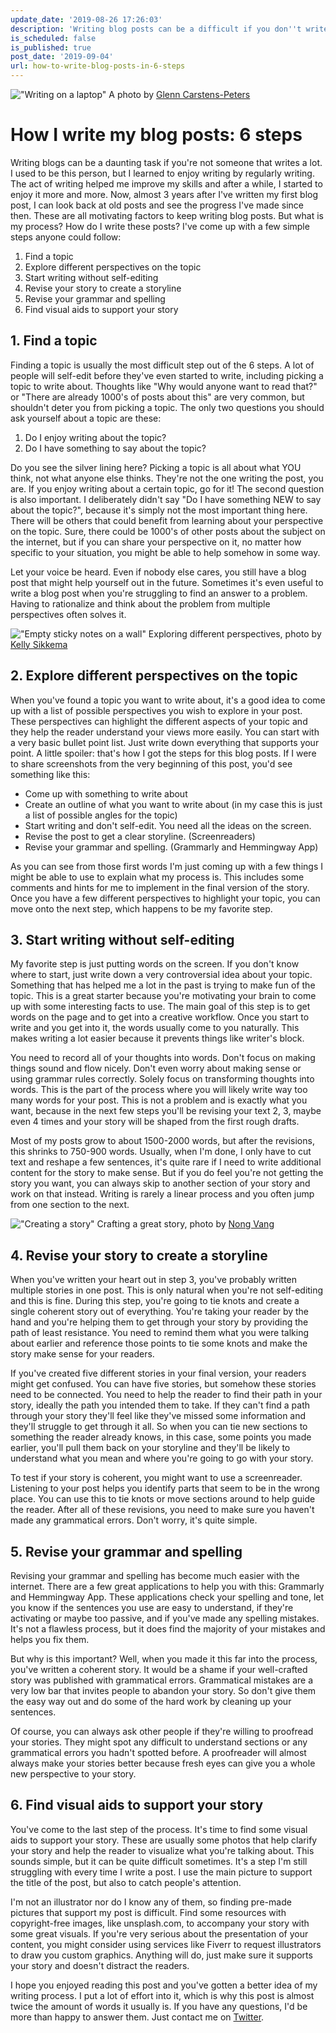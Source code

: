 ```yaml
---
update_date: '2019-08-26 17:26:03'
description: 'Writing blog posts can be a difficult if you don''t write a lot and don''t know where to start. Find out how I write blog posts and maybe it''ll help you to get started too.'
is_scheduled: false
is_published: true
post_date: '2019-09-04'
url: how-to-write-blog-posts-in-6-steps
---
```

!["Writing on a laptop"](/images/articles/writing-on-a-laptop.jpeg)
<span class="caption">A photo by <a href="https://unsplash.com/@glenncarstenspeters">Glenn Carstens-Peters</a></span>
# How I write my blog posts: 6 steps
Writing blogs can be a daunting task if you're not someone that writes a lot. I used to be this person, but I learned to enjoy writing by regularly writing. The act of writing helped me improve my skills and after a while, I started to enjoy it more and more. Now, almost 3 years after I've written my first blog post, I can look back at old posts and see the progress I've made since then. These are all motivating factors to keep writing blog posts. But what is my process? How do I write these posts? I've come up with a few simple steps anyone could follow: 

1. Find a topic
2. Explore different perspectives on the topic
3. Start writing without self-editing
4. Revise your story to create a storyline
5. Revise your grammar and spelling
6. Find visual aids to support your story

## 1. Find a topic
Finding a topic is usually the most difficult step out of the 6 steps. A lot of people will self-edit before they've even started to write, including picking a topic to write about. Thoughts like "Why would anyone want to read that?" or "There are already 1000's of posts about this" are very common, but shouldn't deter you from picking a topic. The only two questions you should ask yourself about a topic are these:

1. Do I enjoy writing about the topic?
2. Do I have something to say about the topic?

Do you see the silver lining here? Picking a topic is all about what YOU think, not what anyone else thinks. They're not the one writing the post, you are. If you enjoy writing about a certain topic, go for it! The second question is also important. I deliberately didn't say "Do I have something NEW to say about the topic?", because it's simply not the most important thing here. There will be others that could benefit from learning about your perspective on the topic. Sure, there could be 1000's of other posts about the subject on the internet, but if you can share your perspective on it, no matter how specific to your situation, you might be able to help somehow in some way. 

Let your voice be heard. Even if nobody else cares, you still have a blog post that might help yourself out in the future. Sometimes it's even useful to write a blog post when you're struggling to find an answer to a problem. Having to rationalize and think about the problem from multiple perspectives often solves it.

!["Empty sticky notes on a wall"](/images/articles/empty-sticky-notes-on-a-wall.jpeg)
<span class="caption">Exploring different perspectives, photo by <a href="https://unsplash.com/@kellysikkema">Kelly Sikkema</a></span>
## 2. Explore different perspectives on the topic
When you've found a topic you want to write about, it's a good idea to come up with a list of possible perspectives you wish to explore in your post. These perspectives can highlight the different aspects of your topic and they help the reader understand your views more easily. You can start with a very basic bullet point list. Just write down everything that supports your point. A little spoiler: that's how I got the steps for this blog posts. If I were to share screenshots from the very beginning of this post, you'd see something like this:

- Come up with something to write about
- Create an outline of what you want to write about (in my case this is just a list of possible angles for the topic)
- Start writing and don't self-edit. You need all the ideas on the screen.
- Revise the post to get a clear storyline. (Screenreaders)
- Revise your grammar and spelling. (Grammarly and Hemmingway App)

As you can see from those first words I'm just coming up with a few things I might be able to use to explain what my process is. This includes some comments and hints for me to implement in the final version of the story. Once you have a few different perspectives to highlight your topic, you can move onto the next step, which happens to be my favorite step.

## 3. Start writing without self-editing
My favorite step is just putting words on the screen. If you don't know where to start, just write down a very controversial idea about your topic. Something that has helped me a lot in the past is trying to make fun of the topic. This is a great starter because you're motivating your brain to come up with some interesting facts to use. The main goal of this step is to get words on the page and to get into a creative workflow. Once you start to write and you get into it, the words usually come to you naturally. This makes writing a lot easier because it prevents things like writer's block. 

You need to record all of your thoughts into words. Don't focus on making things sound and flow nicely. Don't even worry about making sense or using grammar rules correctly. Solely focus on transforming thoughts into words. This is the part of the process where you will likely write way too many words for your post. This is not a problem and is exactly what you want, because in the next few steps you'll be revising your text 2, 3, maybe even 4 times and your story will be shaped from the first rough drafts.

Most of my posts grow to about 1500-2000 words, but after the revisions, this shrinks to 750-900 words. Usually, when I'm done, I only have to cut text and reshape a few sentences, it's quite rare if I need to write additional content for the story to make sense. But if you do feel you're not getting the story you want, you can always skip to another section of your story and work on that instead. Writing is rarely a linear process and you often jump from one section to the next. 

!["Creating a story"](/images/articles/creating-a-story.jpeg)
<span class="caption">Crafting a great story, photo by <a href="https://unsplash.com/@californong">Nong Vang</a></span>
## 4. Revise your story to create a storyline
When you've written your heart out in step 3, you've probably written multiple stories in one post. This is only natural when you're not self-editing and this is fine. During this step, you're going to tie knots and create a single coherent story out of everything. You're taking your reader by the hand and you're helping them to get through your story by providing the path of least resistance. You need to remind them what you were talking about earlier and reference those points to tie some knots and make the story make sense for your readers. 

If you've created five different stories in your final version, your readers might get confused. You can have five stories, but somehow these stories need to be connected. You need to help the reader to find their path in your story, ideally the path you intended them to take. If they can't find a path through your story they'll feel like they've missed some information and they'll struggle to get through it all. So when you can tie new sections to something the reader already knows, in this case, some points you made earlier, you'll pull them back on your storyline and they'll be likely to understand what you mean and where you're going to go with your story.

To test if your story is coherent, you might want to use a screenreader. Listening to your post helps you identify parts that seem to be in the wrong place. You can use this to tie knots or move sections around to help guide the reader. After all of these revisions, you need to make sure you haven't made any grammatical errors. Don't worry, it's quite simple.

## 5. Revise your grammar and spelling
Revising your grammar and spelling has become much easier with the internet. There are a few great applications to help you with this: Grammarly and Hemmingway App. These applications check your spelling and tone, let you know if the sentences you use are easy to understand, if they're activating or maybe too passive, and if you've made any spelling mistakes. It's not a flawless process, but it does find the majority of your mistakes and helps you fix them.

But why is this important? Well, when you made it this far into the process, you've written a coherent story. It would be a shame if your well-crafted story was published with grammatical errors. Grammatical mistakes are a very low bar that invites people to abandon your story. So don't give them the easy way out and do some of the hard work by cleaning up your sentences. 

Of course, you can always ask other people if they're willing to proofread your stories. They might spot any difficult to understand sections or any grammatical errors you hadn't spotted before. A proofreader will almost always make your stories better because fresh eyes can give you a whole new perspective to your story.

## 6. Find visual aids to support your story
You've come to the last step of the process. It's time to find some visual aids to support your story. These are usually some photos that help clarify your story and help the reader to visualize what you're talking about. This sounds simple, but it can be quite difficult sometimes. It's a step I'm still struggling with every time I write a post. I use the main picture to support the title of the post, but also to catch people's attention.

I'm not an illustrator nor do I know any of them, so finding pre-made pictures that support my post is difficult. Find some resources with copyright-free images, like unsplash.com, to accompany your story with some great visuals. If you're very serious about the presentation of your content, you might consider using services like Fiverr to request illustrators to draw you custom graphics. Anything will do, just make sure it supports your story and doesn't distract the readers.

I hope you enjoyed reading this post and you've gotten a better idea of my writing process. I put a lot of effort into it, which is why this post is almost twice the amount of words it usually is. If you have any questions, I'd be more than happy to answer them. Just contact me on [Twitter](https://twitter.com/RJElsinga).